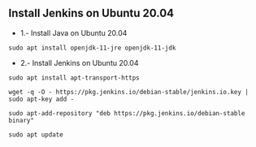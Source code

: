 ## Install Jenkins on Ubuntu 20.04

- 1.- Install Java on Ubuntu 20.04

```
sudo apt install openjdk-11-jre openjdk-11-jdk
```

- 2.- Install Jenkins on Ubuntu 20.04

```
sudo apt install apt-transport-https
```

```
wget -q -O - https://pkg.jenkins.io/debian-stable/jenkins.io.key | sudo apt-key add -
```

```
sudo apt-add-repository "deb https://pkg.jenkins.io/debian-stable binary"
```

```
sudo apt update
```
